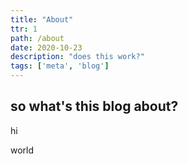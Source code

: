 ```yaml
---
title: "About"
ttr: 1
path: /about
date: 2020-10-23
description: "does this work?"
tags: ['meta', 'blog']
---
```


## so what's this blog about?

hi

world
